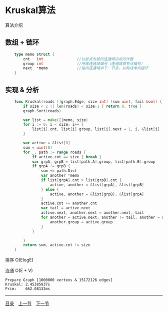 # Kruskal算法

算法介绍

## 数组 + 链环
```go
	type memo struct {
		cnt   int				//以此点为首的连通域中点的计数
		group int				//所属连通域编号（连通域首节点编号）
		next  *memo				//指向连通域中下一节点，以构成单向链环
	}
```

## 实现 & 分析
```go
	func Kruskal(roads []graph.Edge, size int) (sum uint, fail bool) {
		if size < 2 || len(roads) < size-1 { return 0, true }
		graph.Sort(roads)												//对边集排序

		var list = make([]memo, size)
		for i := 0; i < size; i++ {										//初始化点的记录
			list[i].cnt, list[i].group, list[i].next = 1, i, &list[i]
		}

		var active = &list[0]
		sum = uint(0)
		for _, path := range roads {
			if active.cnt == size { break }								//已经实现全连通
			var grpA, grpB = list[path.A].group, list[path.B].group
			if grpA != grpB {											//连通两域
				sum += path.Dist										//加入此边
				var another *memo
				if list[grpA].cnt > list[grpB].cnt {
					active, another = &list[grpA], &list[grpB]
				} else {
					active, another = &list[grpB], &list[grpA]
				}
				active.cnt += another.cnt								//并少入多
				var tail = active.next
				active.next, another.next = another.next, tail
				for another = active.next; another != tail; another = another.next {
					another.group = active.group
				}
			}

		}
		return sum, active.cnt != size									//返回生成树的权
	}
```
排序 O(ElogE)

连通 O(E + V)


	Prepare Graph [1000000 vertexs & 15172126 edges]
	Kruskal: 2.45385937s
	Prim:    662.08132ms


---
[目录](../index.md)　[上一节](07.md)　[下一节](07-B.md)
